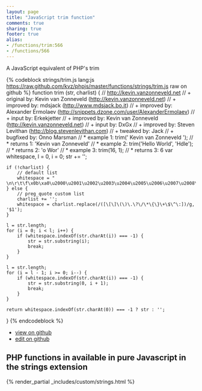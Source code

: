 ```yaml
---
layout: page
title: "JavaScript trim function"
comments: true
sharing: true
footer: true
alias:
- /functions/trim:566
- /functions/566
---
```

<!-- Generated by Rakefile:build -->
A JavaScript equivalent of PHP's trim

{% codeblock strings/trim.js lang:js https://raw.github.com/kvz/phpjs/master/functions/strings/trim.js raw on github %}
function trim (str, charlist) {
    // http://kevin.vanzonneveld.net
    // +   original by: Kevin van Zonneveld (http://kevin.vanzonneveld.net)
    // +   improved by: mdsjack (http://www.mdsjack.bo.it)
    // +   improved by: Alexander Ermolaev (http://snippets.dzone.com/user/AlexanderErmolaev)
    // +      input by: Erkekjetter
    // +   improved by: Kevin van Zonneveld (http://kevin.vanzonneveld.net)
    // +      input by: DxGx
    // +   improved by: Steven Levithan (http://blog.stevenlevithan.com)
    // +    tweaked by: Jack
    // +   bugfixed by: Onno Marsman
    // *     example 1: trim('    Kevin van Zonneveld    ');
    // *     returns 1: 'Kevin van Zonneveld'
    // *     example 2: trim('Hello World', 'Hdle');
    // *     returns 2: 'o Wor'
    // *     example 3: trim(16, 1);
    // *     returns 3: 6
    var whitespace, l = 0,
        i = 0;
    str += '';

    if (!charlist) {
        // default list
        whitespace = " \n\r\t\f\x0b\xa0\u2000\u2001\u2002\u2003\u2004\u2005\u2006\u2007\u2008\u2009\u200a\u200b\u2028\u2029\u3000";
    } else {
        // preg_quote custom list
        charlist += '';
        whitespace = charlist.replace(/([\[\]\(\)\.\?\/\*\{\}\+\$\^\:])/g, '$1');
    }

    l = str.length;
    for (i = 0; i < l; i++) {
        if (whitespace.indexOf(str.charAt(i)) === -1) {
            str = str.substring(i);
            break;
        }
    }

    l = str.length;
    for (i = l - 1; i >= 0; i--) {
        if (whitespace.indexOf(str.charAt(i)) === -1) {
            str = str.substring(0, i + 1);
            break;
        }
    }

    return whitespace.indexOf(str.charAt(0)) === -1 ? str : '';
}
{% endcodeblock %}

 - [view on github](https://github.com/kvz/phpjs/blob/master/functions/strings/trim.js)
 - [edit on github](https://github.com/kvz/phpjs/edit/master/functions/strings/trim.js)

## PHP functions in available in pure Javascript in the strings extension
{% render_partial _includes/custom/strings.html %}
